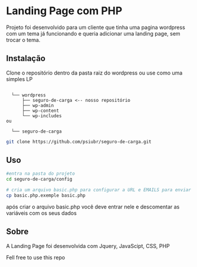 
# Landing Page com PHP

Projeto foi desenvolvido para um cliente que tinha uma pagina wordpress com um tema já funcionando e queria adicionar uma landing page, sem trocar o tema. 

## Instalação

Clone o repositório dentro da pasta raiz do wordpress ou use como uma simples LP
```
 
  └── wordpress
      ├── seguro-de-carga <-- nosso repositório
      ├── wp-admin
      ├── wp-content
      └── wp-includes
ou

  └── seguro-de-carga 
```

```bash
git clone https://github.com/psiubr/seguro-de-carga.git
```

## Uso

```bash
#entra na pasta do projeto 
cd seguro-de-carga/config

# cria um arquivo basic.php para configurar a URL e EMAILS para enviar e receber email
cp basic.php.exemple basic.php
```
após criar o arquivo basic.php você deve entrar nele e descomentar as variáveis com os seus dados

## Sobre

A Landing Page foi desenvolvida com Jquery, JavaScipt, CSS, PHP

Fell free to use this repo
